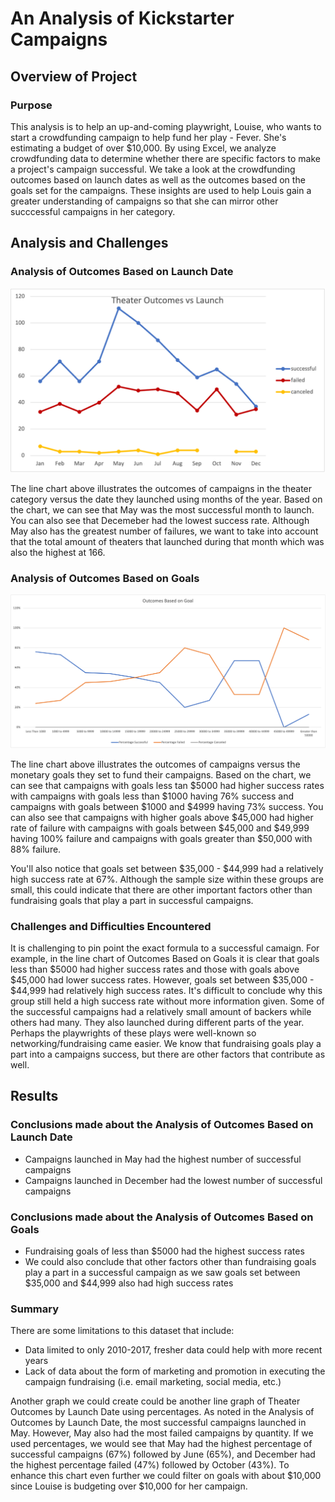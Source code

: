 # An Analysis of Kickstarter Campaigns

## Overview of Project

### Purpose

This analysis is to help an up-and-coming playwright, Louise, who wants to start a crowdfunding campaign to help fund her play - Fever. She's estimating a budget of over $10,000. By using Excel, we analyze crowdfunding data to determine whether there are specific factors to make a project's campaign successful. We take a look at the crowdfunding outcomes based on launch dates as well as the outcomes based on the goals set for the campaigns. These insights are used to help Louis gain a greater understanding of campaigns so that she can mirror other succcessful campaigns in her category. 

## Analysis and Challenges

### Analysis of Outcomes Based on Launch Date

![Theater_Outcomes_vs_Launch.png](https://github.com/alexhuynh0530/kickstarter-analysis/blob/main/Theater_Outcomes_vs_Launch.png)

The line chart above illustrates the outcomes of campaigns in the theater category versus the date they launched using months of the year. Based on the chart, we can see that May was the most successful month to launch. You can also see that Decemeber had the lowest success rate. Although May also has the greatest number of failures, we want to take into account that the total amount of theaters that launched during that month which was also the highest at 166. 

### Analysis of Outcomes Based on Goals

![Outcomes_vs_Goals.png](https://github.com/alexhuynh0530/kickstarter-analysis/blob/main/Outcomes_vs_Goals.png)

The line chart above illustrates the outcomes of campaigns versus the monetary goals they set to fund their campaigns. Based on the chart, we can see that campaigns with goals less tan $5000 had higher success rates with campaigns with goals less than $1000 having 76% success and campaigns with goals between $1000 and $4999 having 73% success. You can also see that campaigns with higher goals above $45,000 had higher rate of failure with campaigns with goals between $45,000 and $49,999 having 100% failure and campaigns with goals greater than $50,000 with 88% failure.

You'll also notice that goals set between $35,000 - $44,999 had a relatively high success rate at 67%. Although the sample size within these groups are small, this could indicate that there are other important factors other than fundraising goals that play a part in successful campaigns.

### Challenges and Difficulties Encountered

It is challenging to pin point the exact formula to a successful camaign. For example, in the line chart of Outcomes Based on Goals it is clear that goals less than $5000 had higher success rates and those with goals above $45,000 had lower success rates. However, goals set between $35,000 - $44,999 had relatively high success rates. It's difficult to conclude why this group still held a high success rate without more information given. Some of the successful campaigns had a relatively small amount of backers while others had many. They also launched during different parts of the year. Perhaps the playwrights of these plays were well-known so networking/fundraising came easier. We know that fundraising goals play a part into a campaigns success, but there are other factors that contribute as well. 

## Results

### Conclusions made about the Analysis of Outcomes Based on Launch Date

- Campaigns launched in May had the highest number of successful campaigns
- Campaigns launched in December had the lowest number of successful campaigns

### Conclusions made about the Analysis of Outcomes Based on Goals

- Fundraising goals of less than $5000 had the highest success rates
- We could also conclude that other factors other than fundraising goals play a part in a successful campaign as we saw goals set between $35,000 and $44,999 also had high success rates

### Summary

There are some limitations to this dataset that include:

- Data limited to only 2010-2017, fresher data could help with more recent years
- Lack of data about the form of marketing and promotion in executing the campaign fundraising (i.e. email marketing, social media, etc.)

Another graph we could create could be another line graph of Theater Outcomes by Launch Date using percentages. As noted in the Analysis of Outcomes by Launch Date, the most successful campaigns launched in May. However, May also had the most failed campaigns by quantity. If we used percentages, we would see that May had the highest percentage of successful campaigns (67%) followed by June (65%), and December had the highest percentage failed (47%) followed by October (43%). To enhance this chart even further we could filter on goals with about $10,000 since Louise is budgeting over $10,000 for her campaign.

